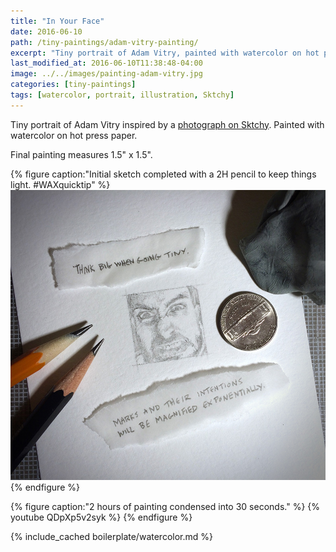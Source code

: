 ```yaml
---
title: "In Your Face"
date: 2016-06-10
path: /tiny-paintings/adam-vitry-painting/
excerpt: "Tiny portrait of Adam Vitry, painted with watercolor on hot press paper."
last_modified_at: 2016-06-10T11:38:48-04:00
image: ../../images/painting-adam-vitry.jpg
categories: [tiny-paintings]
tags: [watercolor, portrait, illustration, Sktchy]
---
```


Tiny portrait of Adam Vitry inspired by a [photograph on Sktchy](https://sktchy.com/PAjPOC). Painted with watercolor on hot press paper. 

Final painting measures 1.5\" x 1.5\".

{% figure caption:"Initial sketch completed with a 2H pencil to keep things light. #WAXquicktip" %}
![pencil sketch](../../images/painting-adam-vitry-process.jpg)
{% endfigure %}

{% figure caption:"2 hours of painting condensed into 30 seconds." %}
{% youtube QDpXp5v2syk %}
{% endfigure %}

{% include_cached boilerplate/watercolor.md %}

